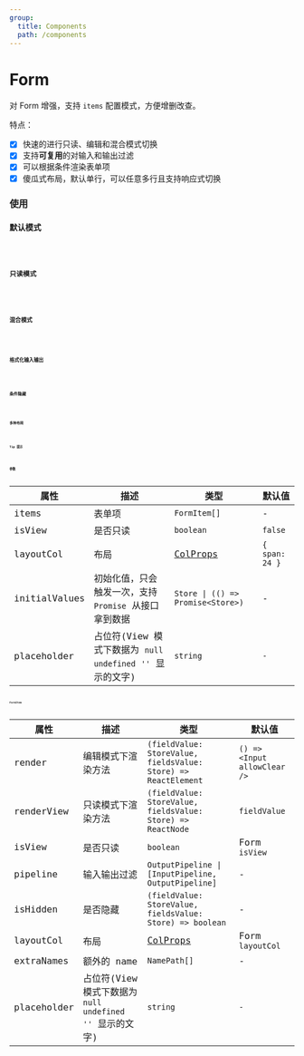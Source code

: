 ```yaml
---
group:
  title: Components
  path: /components
---
```


# Form

对 Form 增强，支持 `items` 配置模式，方便增删改查。

特点：

- [x] 快速的进行只读、编辑和混合模式切换
- [x] 支持**可复用**的对输入和输出过滤
- [x] 可以根据条件渲染表单项
- [x] 傻瓜式布局，默认单行，可以任意多行且支持响应式切换

### 使用

#### 默认模式

<code src="./demo/base.tsx" />

#### 只读模式

<code src="./demo/viewDemo.tsx" />

#### 混合模式

<code src="./demo/multipleModeDemo.tsx" />

#### 格式化输入输出

<code src="./demo/pipeline.tsx" />

#### 条件隐藏

<code src="./demo/isHidden.tsx" />

#### 多种布局

<code src="./demo/layoutCol.tsx" />

#### Tip 提示

<code src="./demo/tip.tsx" />

### 参数

| 属性          | 描述                                                         | 类型                                                | 默认值         |
| ------------- | ------------------------------------------------------------ | --------------------------------------------------- | -------------- |
| items         | 表单项                                                       | `FormItem[]`                                        | -              |
| isView        | 是否只读                                                     | `boolean`                                           | `false`        |
| layoutCol     | 布局                                                         | [ColProps](https://ant.design/components/grid/#Col) | `{ span: 24 }` |
| initialValues | 初始化值，只会触发一次，支持 `Promise` 从接口拿到数据        | `Store \| (() => Promise<Store>)`                   | -              |
| placeholder   | 占位符(View 模式下数据为 `null` `undefined` `''` 显示的文字) | `string`                                            | `-`            |

#### FormItem

| 属性        | 描述                                                         | 类型                                                           | 默认值                       |
| ----------- | ------------------------------------------------------------ | -------------------------------------------------------------- | ---------------------------- |
| render      | 编辑模式下渲染方法                                           | `(fieldValue: StoreValue, fieldsValue: Store) => ReactElement` | `() => <Input allowClear />` |
| renderView  | 只读模式下渲染方法                                           | `(fieldValue: StoreValue, fieldsValue: Store) => ReactNode`    | `fieldValue`                 |
| isView      | 是否只读                                                     | `boolean`                                                      | Form `isView`                |
| pipeline    | 输入输出过滤                                                 | `OutputPipeline \| [InputPipeline, OutputPipeline]`            | -                            |
| isHidden    | 是否隐藏                                                     | `(fieldValue: StoreValue, fieldsValue: Store) => boolean`      | -                            |
| layoutCol   | 布局                                                         | [ColProps](https://ant.design/components/grid/#Col)            | Form `layoutCol`             |
| extraNames  | 额外的 name                                                  | `NamePath[]`                                                   | -                            |
| placeholder | 占位符(View 模式下数据为 `null` `undefined` `''` 显示的文字) | `string`                                                       | `-`                          |
